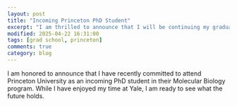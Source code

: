 ```yaml
---
layout: post
title: "Incoming Princeton PhD Student"
excerpt: "I am thrilled to announce that I will be continuing my graduate studies at Princeton University."
modified: 2025-04-22 16:31:00
tags: [grad school, princeton]
comments: true
category: blog
---
```


I am honored to announce that I have recently committed to attend Princeton University as an incoming PhD student in their Molecular Biology program. While I have enjoyed my time at Yale, I am ready to see what the future holds.
